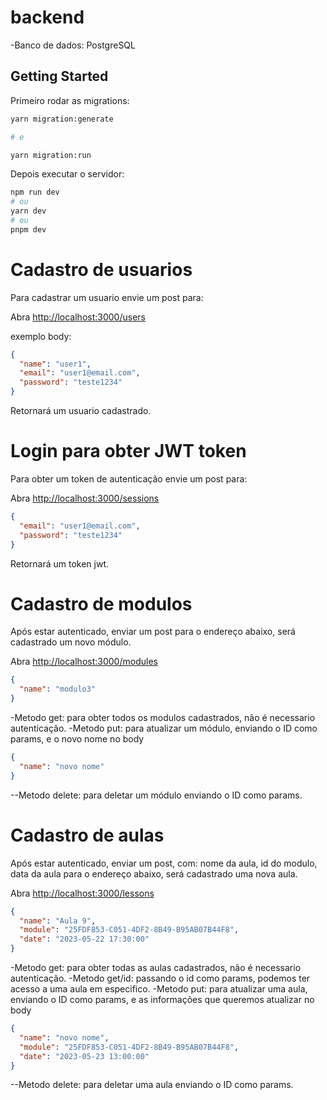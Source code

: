 # backend

-Banco de dados:
PostgreSQL

## Getting Started

Primeiro rodar as migrations:

```bash
yarn migration:generate

# e

yarn migration:run

```

Depois executar o servidor:

```bash
npm run dev
# ou
yarn dev
# ou
pnpm dev
```

# Cadastro de usuarios

Para cadastrar um usuario envie um post para:

Abra [http://localhost:3000/users](http://localhost:3000/users)

exemplo body:

```json
{
  "name": "user1",
  "email": "user1@email.com",
  "password": "teste1234"
}
```

Retornará um usuario cadastrado.

# Login para obter JWT token

Para obter um token de autenticação envie um post para:

Abra [http://localhost:3000/sessions](http://localhost:3000/sessions)

```json
{
  "email": "user1@email.com",
  "password": "teste1234"
}
```

Retornará um token jwt.

# Cadastro de modulos

Após estar autenticado, enviar um post para o endereço abaixo, será cadastrado
um novo módulo.

Abra [http://localhost:3000/modules](http://localhost:3000/modules)

```json
{
  "name": "modulo3"
}
```

-Metodo get: para obter todos os modulos cadastrados, não é necessario autenticação.
-Metodo put: para atualizar um módulo, enviando o ID como params, e o novo nome
no body

```json
{
  "name": "novo nome"
}
```

--Metodo delete: para deletar um módulo enviando o ID como params.

# Cadastro de aulas

Após estar autenticado, enviar um post, com: nome da aula, id do modulo, data da aula
para o endereço abaixo, será cadastrado uma nova aula.

Abra [http://localhost:3000/lessons](http://localhost:3000/lessons)

```json
{
  "name": "Aula 9",
  "module": "25FDF853-C051-4DF2-8B49-B95AB07B44F8",
  "date": "2023-05-22 17:30:00"
}
```

-Metodo get: para obter todas as aulas cadastrados, não é necessario autenticação.
-Metodo get/id: passando o id como params, podemos ter acesso a uma aula em
especifico.
-Metodo put: para atualizar uma aula, enviando o ID como params, e as informações
que queremos atualizar no body

```json
{
  "name": "novo nome",
  "module": "25FDF853-C051-4DF2-8B49-B95AB07B44F8",
  "date": "2023-05-23 13:00:00"
}
```

--Metodo delete: para deletar uma aula enviando o ID como params.
